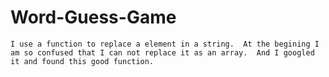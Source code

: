 # Word-Guess-Game
    I use a function to replace a element in a string.  At the begining I am so confused that I can not replace it as an array.  And I googled it and found this good function.